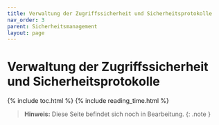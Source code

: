 ```yaml
---
title: Verwaltung der Zugriffssicherheit und Sicherheitsprotokolle
nav_order: 3
parent: Sicherheitsmanagement
layout: page
---
```


# Verwaltung der Zugriffssicherheit und Sicherheitsprotokolle
{% include toc.html %}
{% include reading_time.html %}

> **Hinweis:** Diese Seite befindet sich noch in Bearbeitung.
{: .note }
